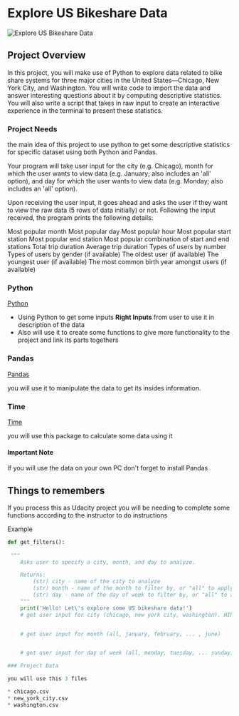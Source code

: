 # Explore US Bikeshare Data

![Explore US Bikeshare Data](https://video.udacity-data.com/topher/2018/March/5aa7718d_divvy/divvy.jpg "Explore US Bikeshare Data")

## Project Overview

In this project, you will make use of Python to explore data related to bike share systems for three major cities in the United States—Chicago, New York City, and Washington. You will write code to import the data and answer interesting questions about it by computing descriptive statistics. You will also write a script that takes in raw input to create an interactive experience in the terminal to present these statistics.

### Project Needs

the main idea of this project to use python to get some descriptive statistics for specific dataset using both Python and Pandas.

Your program will take user input for the city (e.g. Chicago), month for which the user wants to view data (e.g. January; also includes an 'all' option), and day for which the user wants to view data (e.g. Monday; also includes an 'all' option).

Upon receiving the user input, it goes ahead and asks the user if they want to view the raw data (5 rows of data initially) or not. Following the input received, the program prints the following details:

Most popular month
Most popular day
Most popular hour
Most popular start station
Most popular end station
Most popular combination of start and end stations
Total trip duration
Average trip duration
Types of users by number
Types of users by gender (if available)
The oldest user (if available)
The youngest user (if available)
The most common birth year amongst users (if available)

### Python

[Python](https://www.python.org/ "Python")

* Using Python to get some inputs **Right Inputs** from user to use it in description of the data
* Also will use it to create some functions to give more functionality to the project and link its parts togethers  

### Pandas

[Pandas](https://pandas.pydata.org/ "Pandas")

you will use it to manipulate the data to get its insides information.

### Time

[Time](https://docs.python.org/2/library/time.html "Time")

you will use this package to calculate some data using it

#### Important Note

If you will use the data on your own PC don't forget to install Pandas

## Things to remembers

If you process this as Udacity project you will be needing to complete some functions according to the instructor to do instructions

Example

```py
def get_filters():
    
 """
    Asks user to specify a city, month, and day to analyze.

    Returns:
        (str) city - name of the city to analyze
        (str) month - name of the month to filter by, or "all" to apply no month filter
        (str) day - name of the day of week to filter by, or "all" to apply no day filter
    """
    print('Hello! Let\'s explore some US bikeshare data!')
    # get user input for city (chicago, new york city, washington). HINT: Use a while loop to handle invalid inputs


    # get user input for month (all, january, february, ... , june)


    # get user input for day of week (all, monday, tuesday, ... sunday) '''

### Project Data

you will use this 3 files

* chicago.csv
* new_york_city.csv
* washington.csv
